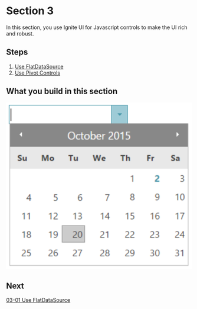 #  Section 3

In this section, you use Ignite UI for Javascript controls to make the UI rich and robust. 

## Steps
1. [Use FlatDataSource](03-01-Use-FlatDataSource.md)
2. [Use Pivot Controls](03-02-Use-Pivot-Controls.md)

## What you build in this section

![](../assets/03-02-01.png)

## Next
[03-01 Use FlatDataSource](03-01-Use-FlatDataSource.md)